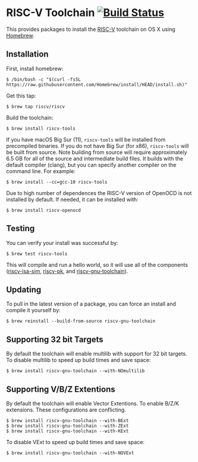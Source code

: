 RISC-V Toolchain [![Build Status](https://github.com/riscv/homebrew-riscv/actions/workflows/macos-ci.yml/badge.svg)](https://github.com/riscv/homebrew-riscv/actions/workflows/macos-ci.yml)
================

This provides packages to install the [RISC-V](http://riscv.org) toolchain on OS X using [Homebrew](http://brew.sh).


Installation
------------

First, install homebrew:

    $ /bin/bash -c "$(curl -fsSL https://raw.githubusercontent.com/Homebrew/install/HEAD/install.sh)"

Get this tap:

    $ brew tap riscv/riscv

Build the toolchain:

    $ brew install riscv-tools

If you have macOS Big Sur (11), `riscv-tools` will be installed from precompiled binaries. If you do not have Big Sur (for x86), `riscv-tools` will be built from source. Note building from source will require approximately 6.5 GB for all of the source and intermediate build files. It builds with the default compiler (clang), but you can specify another compiler on the command line. For example:

    $ brew install --cc=gcc-10 riscv-tools

Due to high number of dependences the RISC-V version of OpenOCD is not installed by default. If needed, it can be installed with:

    $ brew install riscv-openocd

Testing
-------

You can verify your install was successful by:

    $ brew test riscv-tools

This will compile and run a hello world, so it will use all of the components ([riscv-isa-sim](http://github.com/riscv/riscv-isa-sim), [riscv-pk](http://github.com/riscv/riscv-pk), and [riscv-gnu-toolchain](http://github.com/riscv/riscv-gnu-toolchain)).


Updating
--------

To pull in the latest version of a package, you can force an install and compile it yourself by:

    $ brew reinstall --build-from-source riscv-gnu-toolchain

Supporting 32 bit Targets
-------------------------

By default the toolchain will enable multilib with support for 32 bit targets. To disable multilib to speed up build times and save space:

    $ brew install riscv-gnu-toolchain --with-NOmultilib
Supporting V/B/Z Extentions
-------------------------

By default the toolchain will enable Vector Extentions. To enable B/Z/K extensions. These configurations are conflicting.

    $ brew install riscv-gnu-toolchain --with-BExt
    $ brew install riscv-gnu-toolchain --with-ZExt    
    $ brew install riscv-gnu-toolchain --with-KExt

To disable VExt to speed up build times and save space:

    $ brew install riscv-gnu-toolchain --with-NOVExt
